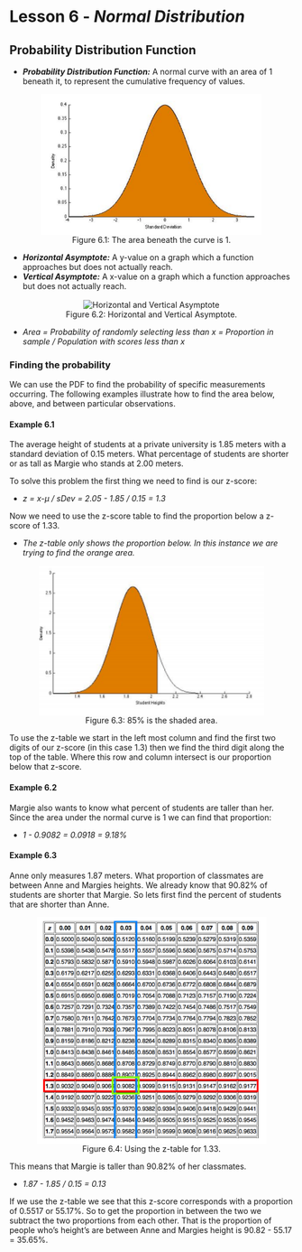 # Lesson 6 - _Normal Distribution_

## Probability Distribution Function

- **_Probability Distribution Function:_** A normal curve with an area of 1 beneath it, to represent the cumulative 
frequency of values.

<p align="center">
    <img align="center" height=250 alt="Curve" src=../Images/06Curve.PNG><br/>
Figure 6.1: The area beneath the curve is 1.
</p>

- **_Horizontal Asymptote:_** A y-value on a graph which a function approaches but does not actually reach.
- **_Vertical Asymptote:_** A x-value on a graph which a function approaches but does not actually reach.

<p align="center">
    <img align="center" alt="Horizontal and Vertical Asymptote" width=300 src=http://image.mathcaptain.com/cms/images/83/asymptote.PNG><br/>
Figure 6.2: Horizontal and Vertical Asymptote.
</p>

-  _Area = Probability of randomly selecting less than x = Proportion in sample / Population with scores less than x_

### Finding the probability
We can use the PDF to find the probability of specific measurements occurring. The following
examples illustrate how to find the area below, above, and between particular observations.

#### Example 6.1 
The average height of students at a private university is 1.85 meters with a standard deviation of 0.15 meters. 
What percentage of students are shorter or as tall as Margie who stands at 2.00 meters.

To solve this problem the first thing we need to find is our z-score:

 - _z = x-μ / sDev = 2.05 - 1.85 / 0.15 = 1.3_
 
Now we need to use the z-score table to find the proportion below a z-score of 1.33.

-  _The z-table only shows the proportion below. In this instance we are trying to find the orange area._

<p align="center">
    <img align="center" width=400 alt="Shaded Area" src=../Images/06Shaded.PNG><br/>
Figure 6.3: 85% is the shaded area.
</p>

To use the z-table we start in the left most column and find the first two digits of our z-score
(in this case 1.3) then we find the third digit along the top of the table. Where this row and
column intersect is our proportion below that z-score.

#### Example 6.2
Margie also wants to know what percent of students are taller than her. Since
the area under the normal curve is 1 we can find that proportion:

- _1 - 0.9082 = 0.0918 = 9.18%_

#### Example 6.3
Anne only measures 1.87 meters. What proportion of classmates are between Anne and Margies heights.
We already know that 90.82% of students are shorter that Margie. So lets first find the percent
of students that are shorter than Anne.

<p align="center">
    <img align="center" alt="ZTable" src=../Images/06ZTable.PNG><br/>
Figure 6.4: Using the z-table for 1.33. 
</p>

This means that Margie is taller than 90.82% of her classmates.

- _1.87 - 1.85 / 0.15 = 0.13_

If we use the z-table we see that this z-score corresponds with a proportion of 0.5517 or
55.17%. So to get the proportion in between the two we subtract the two proportions from each
other. That is the proportion of people who’s height’s are between Anne and Margies height is
90.82 - 55.17 = 35.65%.
